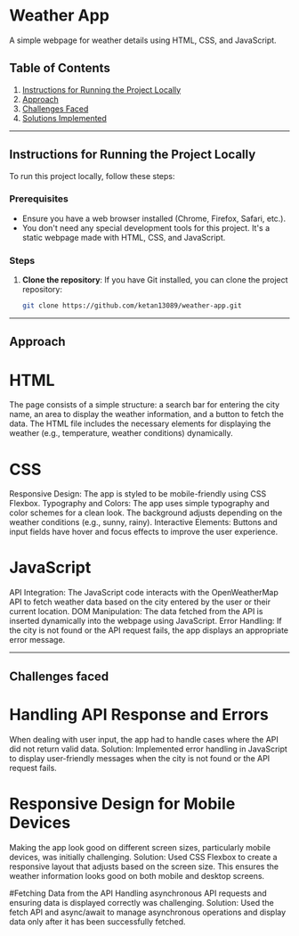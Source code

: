 # Weather App

A simple webpage for weather details using HTML, CSS, and JavaScript.

## Table of Contents
1. [Instructions for Running the Project Locally](#instructions-for-running-the-project-locally)
2. [Approach](#approach)
3. [Challenges Faced](#challenges-faced)
4. [Solutions Implemented](#solutions-implemented)

---

## Instructions for Running the Project Locally

To run this project locally, follow these steps:

### Prerequisites

- Ensure you have a web browser installed (Chrome, Firefox, Safari, etc.).
- You don't need any special development tools for this project. It's a static webpage made with HTML, CSS, and JavaScript.

### Steps

1. **Clone the repository**:
   If you have Git installed, you can clone the project repository:

   ```bash
   git clone https://github.com/ketan13089/weather-app.git

---

## Approach

# HTML
The page consists of a simple structure: a search bar for entering the city name, an area to display the weather information, and a button to fetch the data.
The HTML file includes the necessary elements for displaying the weather (e.g., temperature, weather conditions) dynamically.
# CSS
Responsive Design: The app is styled to be mobile-friendly using CSS Flexbox.
Typography and Colors: The app uses simple typography and color schemes for a clean look. The background adjusts depending on the weather conditions (e.g., sunny, rainy).
Interactive Elements: Buttons and input fields have hover and focus effects to improve the user experience.
# JavaScript
API Integration: The JavaScript code interacts with the OpenWeatherMap API to fetch weather data based on the city entered by the user or their current location.
DOM Manipulation: The data fetched from the API is inserted dynamically into the webpage using JavaScript.
Error Handling: If the city is not found or the API request fails, the app displays an appropriate error message.

---

## Challenges faced

# Handling API Response and Errors
When dealing with user input, the app had to handle cases where the API did not return valid data.
Solution: Implemented error handling in JavaScript to display user-friendly messages when the city is not found or the API request fails.

# Responsive Design for Mobile Devices
Making the app look good on different screen sizes, particularly mobile devices, was initially challenging.
Solution: Used CSS Flexbox to create a responsive layout that adjusts based on the screen size. This ensures the weather information looks good on both mobile and desktop screens.

#Fetching Data from the API
Handling asynchronous API requests and ensuring data is displayed correctly was challenging.
Solution: Used the fetch API and async/await to manage asynchronous operations and display data only after it has been successfully fetched.

